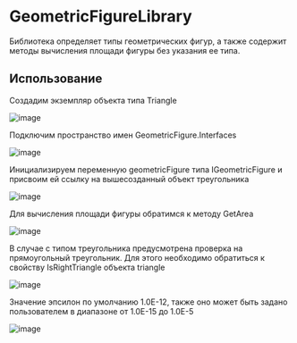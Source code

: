 # **GeometricFigureLibrary**
Библиотека определяет типы геометрических фигур, а также содержит методы вычисления площади фигуры без указания ее типа.

## Использование

Создадим экземпляр объекта типа Triangle

![image](https://user-images.githubusercontent.com/55708187/226636296-d234437c-4ddc-469c-8a80-aa9fa9fa1e0c.png)

Подключим пространство имен GeometricFigure.Interfaces

![image](https://user-images.githubusercontent.com/55708187/226646927-e56829d1-7555-4e9a-b26e-ecfc5603b88c.png)

Инициализируем переменную geometricFigure типа IGeometricFigure и присвоим ей ссылку на вышесозданный объект треугольника

![image](https://user-images.githubusercontent.com/55708187/226637015-f3bbd86d-d315-4c26-b9c7-12363cb64474.png)

Для вычисления площади фигуры обратимся к методу GetArea

![image](https://user-images.githubusercontent.com/55708187/226641142-59899900-dc7d-451c-a0b9-7d114a0706cf.png)

В случае с типом треугольника предусмотрена проверка на прямоугольный треугольник. Для этого необходимо обратиться к свойству IsRightTriangle объекта triangle

![image](https://user-images.githubusercontent.com/55708187/226644921-2a2f6502-93dd-4a13-9223-29da92c5adf8.png)

Значение эпсилон по умолчанию 1.0E-12, также оно может быть задано пользователем в диапазоне от 1.0E-15 до 1.0E-5

![image](https://user-images.githubusercontent.com/55708187/227538828-b7da208e-c5b4-49e9-8f40-4109b92e331d.png)
